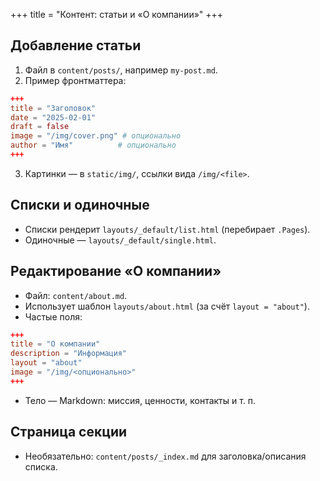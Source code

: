 +++
title = "Контент: статьи и «О компании»"
+++

## Добавление статьи
1. Файл в `content/posts/`, например `my-post.md`.
2. Пример фронтматтера:
```toml
+++
title = "Заголовок"
date = "2025-02-01"
draft = false
image = "/img/cover.png" # опционально
author = "Имя"          # опционально
+++
```
3. Картинки — в `static/img/`, ссылки вида `/img/<file>`.

## Списки и одиночные
- Списки рендерит `layouts/_default/list.html` (перебирает `.Pages`).
- Одиночные — `layouts/_default/single.html`.

## Редактирование «О компании»
- Файл: `content/about.md`.
- Использует шаблон `layouts/about.html` (за счёт `layout = "about"`).
- Частые поля:
```toml
+++
title = "О компании"
description = "Информация"
layout = "about"
image = "/img/<опционально>"
+++
```
- Тело — Markdown: миссия, ценности, контакты и т. п.

## Страница секции
- Необязательно: `content/posts/_index.md` для заголовка/описания списка.
